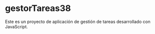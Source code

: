 # gestorTareas38
Este es un proyecto de aplicación de gestión de tareas desarrollado con JavaScript.
